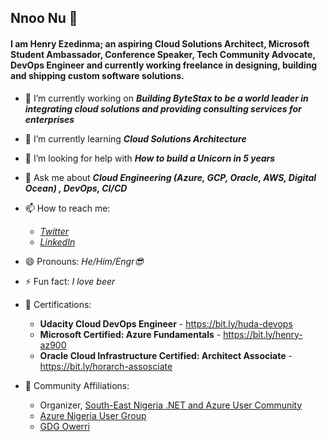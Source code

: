 ## Nnoo Nu 👋

<!--
**code2exe/code2exe** is a ✨ _special_ ✨ repository because its `README.md` (this file) appears on your GitHub profile.
-->
#### I am Henry Ezedinma; an aspiring Cloud Solutions Architect, Microsoft Student Ambassador, Conference Speaker, Tech Community Advocate, DevOps Engineer and currently working freelance in designing, building and shipping custom software solutions.



- 🔭 I’m currently working on ***Building ByteStax to be a world leader in integrating cloud solutions and providing consulting services for enterprises***

- 🌱 I’m currently learning ***Cloud Solutions Architecture***

- 🤔 I’m looking for help with ***How to build a Unicorn in 5 years***

- 💬 Ask me about ***Cloud Engineering (Azure, GCP, Oracle, AWS, Digital Ocean) , DevOps, CI/CD***

- 📫 How to reach me: 

     - *[Twitter](https://twitter.com/10xGeek)*
     - *[LinkedIn](https://linkedin.com/in/henryezed)*

- 😄 Pronouns: *He/Him/Engr😎*

- ⚡ Fun fact: *I love beer*

- 📜 Certifications: 

     - **Udacity Cloud DevOps Engineer** - https://bit.ly/huda-devops
     - **Microsoft Certified: Azure Fundamentals** - https://bit.ly/henry-az900
     - **Oracle Cloud Infrastructure Certified: Architect Associate** - https://bit.ly/horarch-assosciate

- 🥑 Community Affiliations:

     - Organizer, [South-East Nigeria .NET and Azure User Community](https://bit.ly/dotnetse) 
     - [Azure Nigeria User Group](http://meetu.ps/c/4tF5F/Ly0D8/d) 
     - [GDG Owerri](http://meetu.ps/c/4x8sd/Ly0D8/d)

     <!--- 👯 I’m looking to collaborate on ...-->

